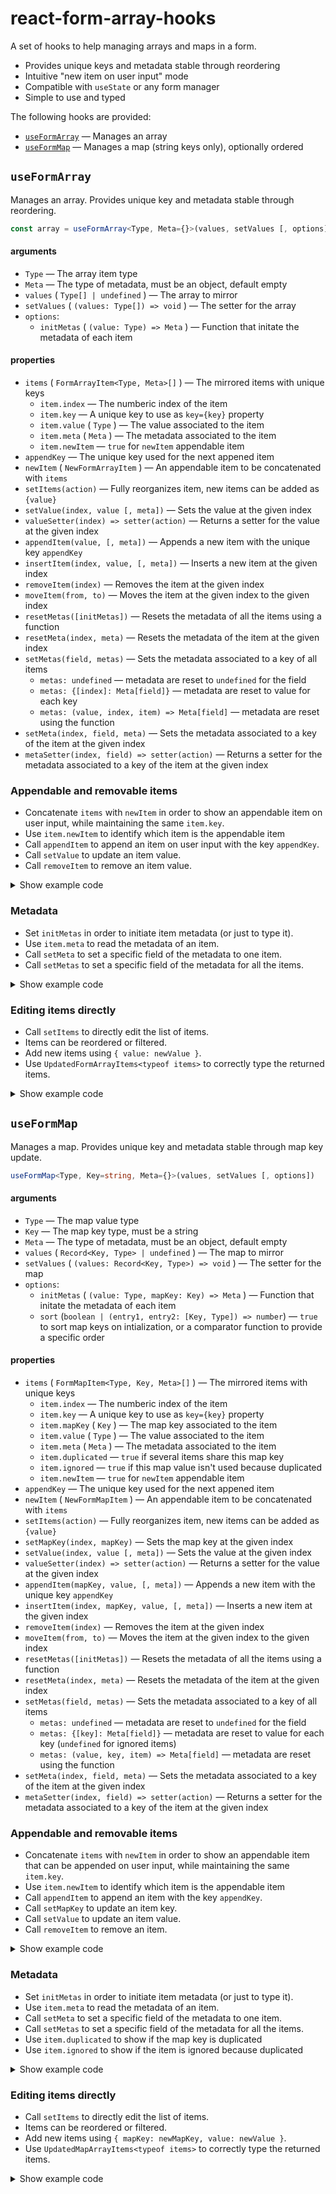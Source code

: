 # react-form-array-hooks

A set of hooks to help managing arrays and maps in a form.

- Provides unique keys and metadata stable through reordering
- Intuitive "new item on user input" mode
- Compatible with `useState` or any form manager
- Simple to use and typed

The following hooks are provided:

- [`useFormArray`](#useformarray) — Manages an array
- [`useFormMap`](#useformmap) — Manages a map (string keys only), optionally ordered

## `useFormArray`

Manages an array. Provides unique key and metadata stable through reordering.

```ts
const array = useFormArray<Type, Meta={}>(values, setValues [, options])
```

#### arguments

- `Type` — The array item type
- `Meta` — The type of metadata, must be an object, default empty
- `values` ( `Type[] | undefined` ) — The array to mirror
- `setValues` ( `(values: Type[]) => void` ) — The setter for the array
- `options`:
  - `initMetas` ( `(value: Type) => Meta` ) — Function that initate the metadata of each item

#### properties

- `items` ( `FormArrayItem<Type, Meta>[]` ) — The mirrored items with unique keys
  - `item.index` — The numberic index of the item
  - `item.key` — A unique key to use as `key={key}` property
  - `item.value` ( `Type` ) — The value associated to the item
  - `item.meta` ( `Meta` ) — The metadata associated to the item
  - `item.newItem` — `true` for `newItem` appendable item
- `appendKey` — The unique key used for the next appened item
- `newItem` ( `NewFormArrayItem` ) — An appendable item to be concatenated with `items`
- `setItems(action)` — Fully reorganizes item, new items can be added as `{value}`
- `setValue(index, value [, meta])` — Sets the value at the given index
- `valueSetter(index) => setter(action)` — Returns a setter for the value at the given index
- `appendItem(value, [, meta])` — Appends a new item with the unique key `appendKey`
- `insertItem(index, value, [, meta])` — Inserts a new item at the given index
- `removeItem(index)` — Removes the item at the given index
- `moveItem(from, to)` — Moves the item at the given index to the given index
- `resetMetas([initMetas])` — Resets the metadata of all the items using a function
- `resetMeta(index, meta)` — Resets the metadata of the item at the given index
- `setMetas(field, metas)` — Sets the metadata associated to a key of all items
  - `metas: undefined` — metadata are reset to `undefined` for the field
  - `metas: {[index]: Meta[field]}` — metadata are reset to value for each key
  - `metas: (value, index, item) => Meta[field]` — metadata are reset using the function
- `setMeta(index, field, meta)` — Sets the metadata associated to a key of the item at the given index
- `metaSetter(index, field) => setter(action)` — Returns a setter for the metadata associated to a key of the item at the given index

### Appendable and removable items

- Concatenate `items` with `newItem` in order to show an appendable item on user input, while maintaining the same `item.key`.
- Use `item.newItem` to identify which item is the appendable item
- Call `appendItem` to append an item on user input with the key `appendKey`.
- Call `setValue` to update an item value.
- Call `removeItem` to remove an item value.

<details>
<summary>Show example code</summary>

```tsx
function DataForm() {
	type Data = { name: string; value: string }
	const [data, setData] = useState<Data[]>([])

	const array = useFormArray(data, setData)

	return (
		<>
			{[...array.items, array.newItem].map(({ index, key, value, newItem }) => (
				<fieldset key={key}>
					{newItem ? (
						<legend>New Item</legend>
					) : (
						<legend>
							Item ${index + 1}{" "}
							<button onClick={() => array.removeItem(index)}>Delete</button>
						</legend>
					)}
					{/* Also use this input to create a new item when user types */}
					<label>
						Name:{" "}
						<input
							value={value?.name ?? ""}
							onChange={({ target: { value: inputValue } }) =>
								newItem
									? inputValue &&
										array.appendItem({ name: inputValue, value: "" })
									: array.setValue(index, { ...value, name: inputValue })
							}
						/>
					</label>
					{/* Only display this input for existing items */}
					{!newItem && (
						<label>
							Value:{" "}
							<input
								value={value.value}
								onChange={({ target: { value: inputValue } }) =>
									array.setValue(index, { ...value, value: inputValue })
								}
								disabled={newItem}
							/>
						</label>
					)}
				</fieldset>
			))}
		</>
	)
}
```

</details>

### Metadata

- Set `initMetas` in order to initiate item metadata (or just to type it).
- Use `item.meta` to read the metadata of an item.
- Call `setMeta` to set a specific field of the metadata to one item.
- Call `setMetas` to set a specific field of the metadata for all the items.

<details>
<summary>Show example code</summary>

```tsx
type Data = {
	name: string
	option1?: boolean
	option2?: boolean
	option3?: boolean
}

function DataForm({
	data,
	setData,
	errors,
}: {
	data: Data[] | undefined
	setData: (data: Data[]) => void
	errors: Partial<Record<number, string>>
}) {
	const array = useFormArray(data, setData, {
		initMetas: (value): { error?: string; showOptions: boolean } => ({
			// On initialization, show the options if any option is checked
			showOptions: value.option1 || value.option2 || value.option3 || false,
		}),
	})

	useEffect(() => {
		array.setMetas("error", errors)
	}, [errors, array.setMetas])

	return (
		<>
			{[...array.items].map(({ index, key, value, meta }) => (
				<fieldset key={key}>
					<legend>Item ${index + 1}</legend>
					<label>
						Name:{" "}
						<input
							value={value.name}
							onChange={({ target: { value: inputValue } }) =>
								array.setValue(index, { ...value, name: inputValue })
							}
						/>
					</label>
					{/* Show the error if any */}
					{meta.error && <span className="error">{meta.error}</span>}
					{/* A foldable component to show the possible options */}
					<span
						onClick={() =>
							array.setMeta(index, "showOptions", !meta.showOptions)
						}
					>
						Show Options
					</span>
					<div style={meta.showOptions ? undefined : { display: "none" }}>
						{(["option1", "option2", "option3"] as const).map((field) => (
							<label key={field}>
								{field}:{" "}
								<input
									type="checkbox"
									checked={value[field] || false}
									onChange={({ target: { checked: inputChecked } }) =>
										array.setValue(index, { ...value, [field]: inputChecked })
									}
								/>
							</label>
						))}
					</div>
				</fieldset>
			))}
		</>
	)
}
```

</details>

### Editing items directly

- Call `setItems` to directly edit the list of items.
- Items can be reordered or filtered.
- Add new items using `{ value: newValue }`.
- Use `UpdatedFormArrayItems<typeof items>` to correctly type the returned items.

<details>
<summary>Show example code</summary>

```ts
function DataForm() {
	type Data = { name: string }
	type Meta = { error?: string }

	const [data, setData] = useState<Data[]>([])

	const array = useFormArray<Data, Meta>(data, setData)

	const sortItems = () =>
		array.setItems((items) =>
			items.sort((a, b) => a.value.name.localeCompare(b.value.name)),
		)

	const removeErrorItems = () =>
		array.setItems((items) => items.filter((item) => !item.meta.error))

	const addItems = (...names: string[]) =>
		array.setItems((items) => [
			...items,
			...names.map((name) => ({
				value: {
					name,
				},
			})),
		])

	const doubleItems = () =>
		array.setItems((items) => {
			const doubledItems: UpdatedFormArrayItems<typeof items> = []
			for (const item of items) {
				doubledItems.push(item, { value: item.value })
			}
			return doubledItems
		})
}
```

</details>

## `useFormMap`

Manages a map. Provides unique key and metadata stable through map key update.

```ts
useFormMap<Type, Key=string, Meta={}>(values, setValues [, options])
```

#### arguments

- `Type` — The map value type
- `Key` — The map key type, must be a string
- `Meta` — The type of metadata, must be an object, default empty
- `values` ( `Record<Key, Type> | undefined` ) — The map to mirror
- `setValues` ( `(values: Record<Key, Type>) => void` ) — The setter for the map
- `options`:
  - `initMetas` ( `(value: Type, mapKey: Key) => Meta` ) — Function that initate the metadata of each item
  - `sort` (`boolean | (entry1, entry2: [Key, Type]) => number`) — `true` to sort map keys on intialization, or a comparator function to provide a specific order

#### properties

- `items` ( `FormMapItem<Type, Key, Meta>[]` ) — The mirrored items with unique keys
  - `item.index` — The numberic index of the item
  - `item.key` — A unique key to use as `key={key}` property
  - `item.mapKey` ( `Key` ) — The map key associated to the item
  - `item.value` ( `Type` ) — The value associated to the item
  - `item.meta` ( `Meta` ) — The metadata associated to the item
  - `item.duplicated` — `true` if several items share this map key
  - `item.ignored` — `true` if this map value isn't used because duplicated
  - `item.newItem` — `true` for `newItem` appendable item
- `appendKey` — The unique key used for the next appened item
- `newItem` ( `NewFormMapItem` ) — An appendable item to be concatenated with `items`
- `setItems(action)` — Fully reorganizes item, new items can be added as `{value}`
- `setMapKey(index, mapKey)` — Sets the map key at the given index
- `setValue(index, value [, meta])` — Sets the value at the given index
- `valueSetter(index) => setter(action)` — Returns a setter for the value at the given index
- `appendItem(mapKey, value, [, meta])` — Appends a new item with the unique key `appendKey`
- `insertItem(index, mapKey, value, [, meta])` — Inserts a new item at the given index
- `removeItem(index)` — Removes the item at the given index
- `moveItem(from, to)` — Moves the item at the given index to the given index
- `resetMetas([initMetas])` — Resets the metadata of all the items using a function
- `resetMeta(index, meta)` — Resets the metadata of the item at the given index
- `setMetas(field, metas)` — Sets the metadata associated to a key of all items
  - `metas: undefined` — metadata are reset to `undefined` for the field
  - `metas: {[key]: Meta[field]}` — metadata are reset to value for each key (`undefined` for ignored items)
  - `metas: (value, key, item) => Meta[field]` — metadata are reset using the function
- `setMeta(index, field, meta)` — Sets the metadata associated to a key of the item at the given index
- `metaSetter(index, field) => setter(action)` — Returns a setter for the metadata associated to a key of the item at the given index

### Appendable and removable items

- Concatenate `items` with `newItem` in order to show an appendable item that can be appended on user input, while maintaining the same `item.key`.
- Use `item.newItem` to identify which item is the appendable item
- Call `appendItem` to append an item with the key `appendKey`.
- Call `setMapKey` to update an item key.
- Call `setValue` to update an item value.
- Call `removeItem` to remove an item.

<details>
<summary>Show example code</summary>

```tsx
function DataForm() {
	const [data, setData] = useState<Record<string, string>>({})

	const map = useFormMap(data, setData)

	return (
		<>
			{[...map.items, map.newItem].map(
				({ index, key, mapKey, value, newItem }) => (
					<fieldset key={key}>
						{newItem ? (
							<legend>New Item</legend>
						) : (
							<legend>
								Item ${index + 1}{" "}
								<button onClick={() => map.removeItem(index)}>Delete</button>
							</legend>
						)}
						{/* Also use this input to create a new item when user types */}
						<label>
							Name:{" "}
							<input
								value={mapKey ?? ""}
								onChange={({ target: { value: inputValue } }) =>
									newItem
										? inputValue && map.appendItem(inputValue, "")
										: map.setMapKey(index, inputValue)
								}
							/>
						</label>
						{/* Only display this input for existing items */}
						{!newItem && (
							<label>
								Value:{" "}
								<input
									value={value}
									onChange={({ target: { value: inputValue } }) =>
										map.setValue(index, inputValue)
									}
									disabled={newItem}
								/>
							</label>
						)}
					</fieldset>
				),
			)}
		</>
	)
}
```

</details>

### Metadata

- Set `initMetas` in order to initiate item metadata (or just to type it).
- Use `item.meta` to read the metadata of an item.
- Call `setMeta` to set a specific field of the metadata to one item.
- Call `setMetas` to set a specific field of the metadata for all the items.
- Use `item.duplicated` to show if the map key is duplicated
- Use `item.ignored` to show if the item is ignored because duplicated

<details>
<summary>Show example code</summary>

```tsx
type Data = {
	name: string
	option1?: boolean
	option2?: boolean
	option3?: boolean
}

function DataForm({
	data,
	setData,
	errors,
}: {
	data: Record<string, Data> | undefined
	setData: (data: Record<string, Data>) => void
	errors: Partial<Record<string, string>>
}) {
	const map = useFormMap(data, setData, {
		initMetas: (value): { error?: string; showOptions: boolean } => ({
			// On initialization, show the options if any option is checked
			showOptions: value.option1 || value.option2 || value.option3 || false,
		}),
	})

	useEffect(() => {
		map.setMetas("error", errors)
	}, [errors, map.setMetas])

	return (
		<>
			{[...map.items].map(
				({ index, key, value, meta, duplicated, ignored }) => (
					<fieldset key={key}>
						<legend>Item ${index + 1}</legend>
						<label style={ignored ? { opacity: 0.6 } : undefined}>
							Name:{" "}
							<input
								value={value.name}
								onChange={({ target: { value: inputValue } }) =>
									map.setValue(index, { ...value, name: inputValue })
								}
							/>
						</label>
						{/* Show the error if any */}
						{duplicated ||
							(meta.error && (
								<span className="error">
									{duplicated ? "duplicated item" : meta.error}
								</span>
							))}
						{/* A foldable component to show the possible options */}
						<span
							onClick={() =>
								map.setMeta(index, "showOptions", !meta.showOptions)
							}
						>
							Show Options
						</span>
						<div style={meta.showOptions ? undefined : { display: "none" }}>
							{(["option1", "option2", "option3"] as const).map((field) => (
								<label key={field}>
									{field}:{" "}
									<input
										type="checkbox"
										checked={value[field] || false}
										onChange={({ target: { checked: inputChecked } }) =>
											map.setValue(index, { ...value, [field]: inputChecked })
										}
									/>
								</label>
							))}
						</div>
					</fieldset>
				),
			)}
		</>
	)
}
```

</details>

### Editing items directly

- Call `setItems` to directly edit the list of items.
- Items can be reordered or filtered.
- Add new items using `{ mapKey: newMapKey, value: newValue }`.
- Use `UpdatedMapArrayItems<typeof items>` to correctly type the returned items.

<details>
<summary>Show example code</summary>

```ts
function DataForm() {
	type Meta = { error?: string }

	const [data, setData] = useState<Record<string, string>>({})

	const map = useFormMap<string, string, Meta>(data, setData)

	const sortItems = () =>
		map.setItems((items) =>
			items.sort((a, b) => a.mapKey.localeCompare(b.mapKey)),
		)

	const removeErrorItems = () =>
		map.setItems((items) => items.filter((item) => !item.meta.error))

	const addItems = (...names: string[]) =>
		map.setItems((items) => [
			...items,
			...names.map((name) => ({
				mapKey: name,
				value: name,
			})),
		])

	const doubleItems = () =>
		map.setItems((items) => {
			const doubledItems: UpdatedFormMapItems<typeof items> = []
			for (const item of items) {
				doubledItems.push(item, {
					mapKey: item.mapKey + "-doubled",
					value: item.value,
				})
			}
			return doubledItems
		})
}
```

</details>
